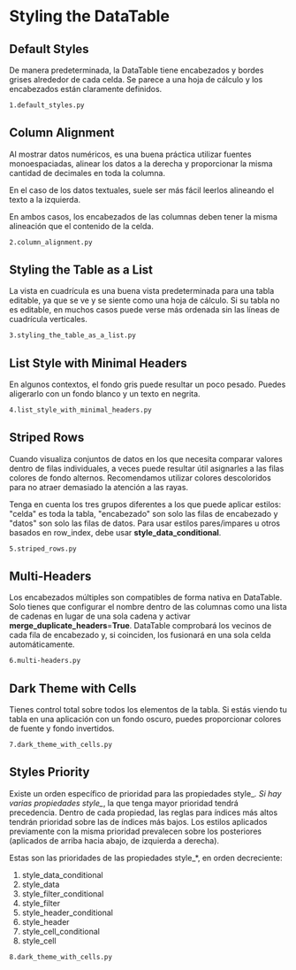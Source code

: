 # Styling the DataTable

## Default Styles

De manera predeterminada, la DataTable tiene encabezados y bordes grises alrededor de cada celda. Se parece a una hoja de cálculo y los encabezados están claramente definidos.

```bash
1.default_styles.py
```

## Column Alignment

Al mostrar datos numéricos, es una buena práctica utilizar fuentes monoespaciadas, alinear los datos a la derecha y proporcionar la misma cantidad de decimales en toda la columna.

En el caso de los datos textuales, suele ser más fácil leerlos alineando el texto a la izquierda.

En ambos casos, los encabezados de las columnas deben tener la misma alineación que el contenido de la celda.

```bash
2.column_alignment.py
```

## Styling the Table as a List

La vista en cuadrícula es una buena vista predeterminada para una tabla editable, ya que se ve y se siente como una hoja de cálculo. Si su tabla no es editable, en muchos casos puede verse más ordenada sin las líneas de cuadrícula verticales.

```bash
3.styling_the_table_as_a_list.py
```

## List Style with Minimal Headers

En algunos contextos, el fondo gris puede resultar un poco pesado. Puedes aligerarlo con un fondo blanco y un texto en negrita.

```bash
4.list_style_with_minimal_headers.py
```

## Striped Rows

Cuando visualiza conjuntos de datos en los que necesita comparar valores dentro de filas individuales, a veces puede resultar útil asignarles a las filas colores de fondo alternos. Recomendamos utilizar colores descoloridos para no atraer demasiado la atención a las rayas.

Tenga en cuenta los tres grupos diferentes a los que puede aplicar estilos: "celda" es toda la tabla, "encabezado" son solo las filas de encabezado y "datos" son solo las filas de datos. Para usar estilos pares/impares u otros basados ​​en row_index, debe usar **style_data_conditional**.

```bash
5.striped_rows.py
```

## Multi-Headers

Los encabezados múltiples son compatibles de forma nativa en DataTable. Solo tienes que configurar el nombre dentro de las columnas como una lista de cadenas en lugar de una sola cadena y activar **merge_duplicate_headers**=**True**. DataTable comprobará los vecinos de cada fila de encabezado y, si coinciden, los fusionará en una sola celda automáticamente.

```bash
6.multi-headers.py
```

## Dark Theme with Cells

Tienes control total sobre todos los elementos de la tabla. Si estás viendo tu tabla en una aplicación con un fondo oscuro, puedes proporcionar colores de fuente y fondo invertidos.

```bash
7.dark_theme_with_cells.py
```

## Styles Priority

Existe un orden específico de prioridad para las propiedades style_*. Si hay varias propiedades style_*, la que tenga mayor prioridad tendrá precedencia. Dentro de cada propiedad, las reglas para índices más altos tendrán prioridad sobre las de índices más bajos. Los estilos aplicados previamente con la misma prioridad prevalecen sobre los posteriores (aplicados de arriba hacia abajo, de izquierda a derecha).

Estas son las prioridades de las propiedades style_*, en orden decreciente:

1. style_data_conditional
2. style_data
3. style_filter_conditional
4. style_filter
5. style_header_conditional
6. style_header
7. style_cell_conditional
8. style_cell

```bash
8.dark_theme_with_cells.py
```
